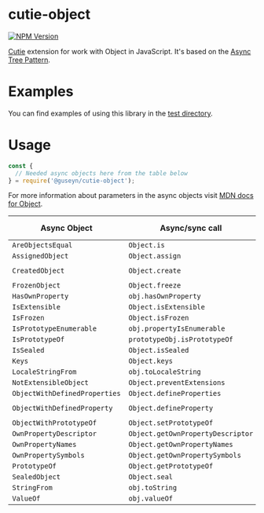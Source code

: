# cutie-object

[![NPM Version][npm-image]][npm-url]

[Cutie](https://github.com/Guseyn/cutie) extension for work with </b>Object</b> in JavaScript. It's based on the [Async Tree Pattern](https://github.com/Guseyn/async-tree-patern/blob/master/Async_Tree_Patern.pdf).


# Examples

You can find examples of using this library in the [test directory](https://github.com/Guseyn/cutie-object/tree/master/test).

# Usage

```js
const {
  // Needed async objects here from the table below
} = require('@guseyn/cutie-object');
```
For more information about parameters in the async objects visit [MDN docs for Object](https://developer.mozilla.org/en-US/docs/Web/JavaScript/Reference/Global_Objects/Object).

| Async Object | Async/sync call | Parameters(default value/description) | Representation result |
| ------------- | ----------------| ---------- | --------------------- |
| `AreObjectsEqual` | `Object.is` | `obj1, obj2` | `boolean` |
| `AssignedObject` | `Object.assign` | `target, ...sources` | `object` |
| `CreatedObject` | `Object.create` | `proto, propertiesObject` | `object` |
| `FrozenObject` | `Object.freeze` | `obj` | `obj` |
| `HasOwnProperty` | `obj.hasOwnProperty` | `obj, prop` | `boolean` |
| `IsExtensible` | `Object.isExtensible` | `obj` | `boolean` |
| `IsFrozen` | `Object.isFrozen` | `obj` | `boolean` |
| `IsPrototypeEnumerable` | `obj.propertyIsEnumerable` | `obj, prop` | `boolean` |
| `IsPrototypeOf` | `prototypeObj.isPrototypeOf` | `prototypeObj, obj` | `boolean` |
| `IsSealed` | `Object.isSealed` | `obj` | `boolean` |
| `Keys` | `Object.keys` | `obj` | `string[]` |
| `LocaleStringFrom` | `obj.toLocaleString` | `obj` | `string` |
| `NotExtensibleObject` | `Object.preventExtensions` | `obj` | `obj` |
| `ObjectWithDefinedProperties` | `Object.defineProperties` | `obj, props` | `obj` |
| `ObjectWithDefinedProperty` | `Object.defineProperty` | `obj, prop, descriptor` | `obj` |
| `ObjectWithPrototypeOf` | `Object.setPrototypeOf` | `obj, prototype` | `obj` |
| `OwnPropertyDescriptor` | `Object.getOwnPropertyDescriptor` | `obj, prop` | `obj` |
| `OwnPropertyNames` | `Object.getOwnPropertyNames` | `obj, prop` | `string[]` |
| `OwnPropertySymbols` | `Object.getOwnPropertySymbols` | `obj` | `string[]` |
| `PrototypeOf` | `Object.getPrototypeOf` | `obj` | `prototype` |
| `SealedObject` | `Object.seal` | `obj` | `obj` |
| `StringFrom` | `obj.toString` | `obj` | `string` |
| `ValueOf` | `obj.valueOf` | `obj` | `value` |

[npm-image]: https://img.shields.io/npm/v/@guseyn/cutie-object.svg
[npm-url]: https://npmjs.org/package/@guseyn/cutie-object

